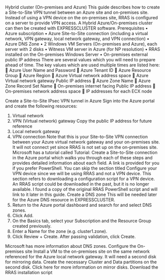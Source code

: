Hybrid cluster (On-premises and Azure)
This guide describes how to create a Site-to-Site VPN tunnel between an Azure site and on-premises site. Instead of using a VPN device on the on-premises site, RRAS is configured on a server to provide VPN access. A Hybrid Azure/On-premises cluster can then be created with EXPRESSCLUSTER software.
Prerequisites
•	Azure subscription
•	Azure Site-to-Site connection (including a virtual network, VPN gateway, local network gateway, and VPN connection)
•	Azure DNS Zone
•	2 Windows VM Servers (On-premises and Azure), each server with 2 disks
•	Witness VM server in Azure (for NP resolution)
•	RRAS installed on the On-premises Windows Server
•	On-premises external public IP address
There are several values which you will need to prepare ahead of time. The key values which are used multiple times are listed here:
	Azure User Name and Password
	Azure Tenant ID
	Azure Resource Group
	Azure Region
	Azure Virtual network address space
	Azure Virtual network gateway Public IP address
	Azure Zone Name
	Azure Zone Record Set Name
	On-premises internet facing Public IP address
	On-premises network address space
	IP addresses for each ECX node

Create a Site-to-Site IPsec VPN tunnel in Azure
Sign into the Azure portal and create the following resources:
1.	Virtual network
2.	VPN (Virtual network) gateway
Copy the public IP address for future reference
3.	Local network gateway
4.	VPN connection 
Note that this is your Site-to-Site VPN connection between your Azure virtual network gateway and your on-premises site. It will not connect yet since RRAS is not set up on the on-premises site.
Microsoft has a tutorial called Tutorial: Create a Site-to-Site connection in the Azure portal which walks you through each of these steps and provides detailed information about each field. A link is provided for you if you prefer PowerShell. You can skip the section titled Configure your VPN device since we will be using RRAS and not a VPN device. This section refers to downloading a configuration script for a VPN device. An RRAS script could be downloaded in the past, but it is no longer available. I found a copy of the original RRAS PowerShell script and will link to it later in this guide.
Create a DNS zone
This will be needed later for the Azure DNS resource in EXPRESSCLUSTER.
1.	Return to the Azure portal dashboard and search for and select DNS zones.
2.	Click Add.
3.	On the Basics tab, select your Subscription and the Resource Group created previously.
4.	Enter a Name for the zone (e.g. cluster1.zone).
5.	Click Review + Create. After passing validation, click Create.

Microsoft has more information about DNS zones. 
Configure the On-premises site
Install a VM to the on-premises site on the same network referenced for the Azure local network gateway. It will need a second disk for mirroring data. Create the necessary Cluster and Data partitions on the second disk. Click here for more information on mirror disks.
Download the RRAS installation script <script name and link> and copy it to your on-premises server.
Change the following variable in the script to the values in your environment:

$SP_AzureGatewayIpAddress (Azure Virtual network gateway Public IP address)
$SP_Subnet (Azure Virtual network address space)
$SP_PresharedKey (Site to Site VPN connection Shared Key)

Run the script to install and configure RRAS.
Notes:
The original script can be downloaded from https://github.com/Azure/Azure-vpn-config-samples/blob/master/Microsoft/microsoft-rras-windows-server-2012-r2.ps1.xslt.
I used this article Site to Site VPN with RRAS to convert the script from XSLT to PowerShell, and make the variables more easy to modify. The script worked on a Windows 2019 Server. This page is in Japanese.
The VPN should now make a connection between the Azure site and on-premises site. Verify the connectivity status from Azure by accessing the Local network gateway resource and view Connections. The Routing and Remote Access console will show connection status from Network Interfaces on the on-premises server. You may need to create traffic (like pinging an Azure IP address) to activate the demand-dial interface. You can try pinging the Azure public IP address or use the PowerShell command:
Test-Netconnection <IP address>  -InformationLevel Detailed
The script should run the following PowerShell command to connect to Azure:
Connect-VpnS2SInterface -Name <Azure Public IP address>
The connection can also be verified with Get-VpnS2SInterface.
Create VM on Azure
If you have not done so, install a VM in Azure on a subnet of the virtual network create beforehand. It will also need a second disk for mirroring data. Create the necessary Cluster and Data partitions on the second disk, identical to the one created on the on-premises server.
Be sure that the Azure VM and the on-premises VM’s can ping each other before continuing.
Preparation for Azure DNS resource
1.	Install the Azure CLI on each node
2.	Create a server principal using the Azure CLI
Note that the output for this step is a certificate which can be used by the Azure DNS resource to access the Azure zone to manage a DNS record.

See the Instructions for performing these steps - scroll down to step 8 and proceed from there.

Additional notes:
- You need to make note of the certificate’s output since the certificate is encrypted. Write down the “name” (URI) and tenant ID.
- You only need to create a certificate on one node and then copy the certificate to the other node. Place the certificate in the same location on each node.
- Also make note of the path Azure CLI was installed to.
- See Notes on Azure DNS Resources for more information about this resource.
Install EXPRESSCLUSTER
Install EXPRESSCLUSTER on the Azure VM using the instructions from section 4.2.1 in the Installation and Configuration Guide. If more information on registering a license is needed, click here. Repeat on the on-premises node.
Create a cluster
Create the cluster, including the Azure DNS resource by following the instructions in section 4.3.of the Azure configuration guide. Perform the installation steps on either node up to the Custom monitor resource section since we will not be adding monitor resources. When at the Azure DNS resource configuration page, see the note below about the IP addresses. Skip down to page 67, step 5 to complete the configuration. Follow the instructions in section 4.4 to verify whether the environment is working. See the note about testing by deleting the A record.

Additional notes:
- On the Azure DNS resource details page, enter the primary server IP address in the IP Address field of the common tab and then enter the IP addresses of each server node in the respective tabs at the top.
- Deleting the A record in the DNS zone will not cause a failover since the record will be recreated before that can happen.
Witness Server configuration
On Witness Server
In order to provide NP resolution, a witness server VM needs to be prepared on Azure with a witness server service. It is best if it is not in the same network or region as the VPN gateway. It also needs a public IP address which can be accessed by each node of the EXPRESCLUSTER cluster, from the Azure site and on-premises site. In order to set up the witness service, you will need to download Node.js (which is required by the witness server service) and locate the witness service module, clpwitnessd-<version>.tgz, which is in a subfolder of the EXPRESSCLUSTER installation. A Node.js installation package can be downloaded from the Nodejs.org page. The witness service module can be found in the EXPRESSCLUSTER installation subfolder Common\4.2\common\tools\witnessd. Copy both files to the witness server and follow the installation guide.

Note:
The winser command to register and start the Witness server service in step 4 should be winser -i -a.
Since the witness heartbeat resource uses the ECX HTTP network partition resolution resource as well, an inbound port rule to allow port 80 needs to be created on the witness server’s NIC and through the VM’s local firewall.
Witness heartbeat resource configuration in EXPRESSCLUSTER
An explanation of the witness heartbeat resource can be found here. 
1.	Open the Cluster WebUI.
2.	Change to Config mode.
3.	Click on the Cluster properties gear icon.
4.	Select the Interconnect tab.
5.	Click Add to add another heartbeat resource.
6.	Change the Type of the new entry to Witness. MDC should be set to Do Not Use and each server set to Use.
7.	Click on the Properties button and enter the Witness server’s Public IP address for the Target Host. The Service Port can be left at 80. Click OK.
(If you click on the NP Resolution tab, there should be a new HTTP Type entry.)
8.	Click Apply the Configuration File.
Client
DNS setting
If you have a client VM on the Azure network, it can be configured to connect to whichever server is active in the cluster. It will need access to the DNS record in the DNS zone. If you go to the DNS zones page in Azure and click on the zone created previously, you will notice four entries for Name server (1 – 4). Copy the name for Name server 1 e.g. ns1-06.azure-dns.com. Now do the following:

1.	Log into the Azure VM node,  open a command prompt and type nslookup <DNS server name> e.g. nslookup ns1-06.azure-dns.com.
2.	Copy the IP address from the output.
3.	In the Azure portal locate the client VM’s page and click on the Networking folder.
4.	Then click on the network interface.
5.	Click on DNS servers and change from Inherit from virtual network to Custom.
6.	Enter the IP address from the DNS zone’s DNS server and Save it.

You should now be able to access the DNS record created by EXPRESSCLUSTER from the client. The full record name from the example in the user’s guide would be test-record1.cluster1.zone. If you pinged that entry from the client machine, you should get the IP address of the active EXPRESSCLUSTER node.

TTL setting
The default TTL value of the Azure DNS record is 3600 seconds. You need to change it to a much lower value in order for DNS updates to occur quickly after a failover from one cluster node to the other. You can manually change the TTL of the record, but when the record is modified due to a failover, for some reason it is reset to 3600 seconds. A workaround has been created so that your desired TTL will be permanent. Follow the instructions from the Azure GitHUB page titled Workaround for AzureCLI issue.to be performed on the Azure DNS resource in EXPRESSCLUSTER.

